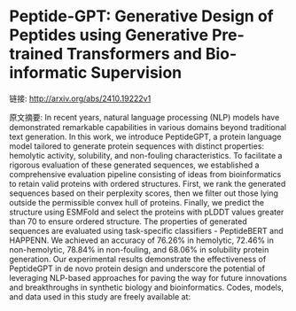 # Peptide-GPT: Generative Design of Peptides using Generative Pre-trained Transformers and Bio-informatic Supervision

链接: http://arxiv.org/abs/2410.19222v1

原文摘要:
In recent years, natural language processing (NLP) models have demonstrated
remarkable capabilities in various domains beyond traditional text generation.
In this work, we introduce PeptideGPT, a protein language model tailored to
generate protein sequences with distinct properties: hemolytic activity,
solubility, and non-fouling characteristics. To facilitate a rigorous
evaluation of these generated sequences, we established a comprehensive
evaluation pipeline consisting of ideas from bioinformatics to retain valid
proteins with ordered structures. First, we rank the generated sequences based
on their perplexity scores, then we filter out those lying outside the
permissible convex hull of proteins. Finally, we predict the structure using
ESMFold and select the proteins with pLDDT values greater than 70 to ensure
ordered structure. The properties of generated sequences are evaluated using
task-specific classifiers - PeptideBERT and HAPPENN. We achieved an accuracy of
76.26% in hemolytic, 72.46% in non-hemolytic, 78.84% in non-fouling, and 68.06%
in solubility protein generation. Our experimental results demonstrate the
effectiveness of PeptideGPT in de novo protein design and underscore the
potential of leveraging NLP-based approaches for paving the way for future
innovations and breakthroughs in synthetic biology and bioinformatics. Codes,
models, and data used in this study are freely available at:
